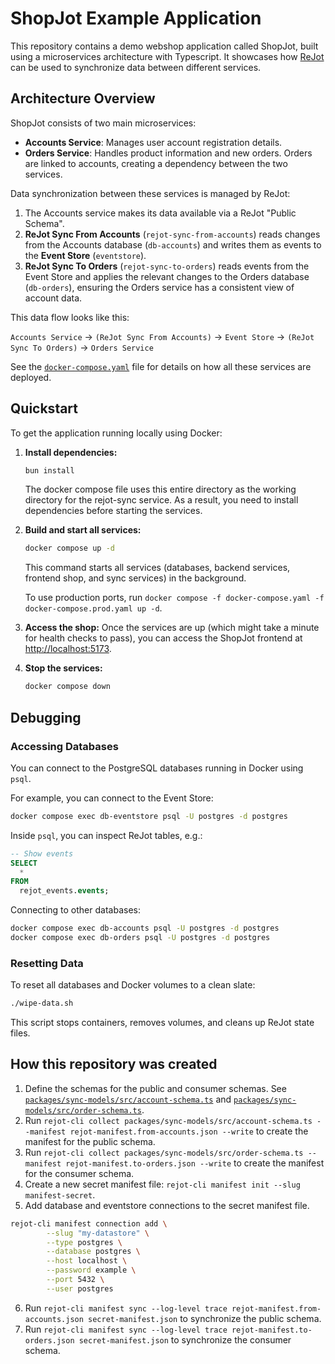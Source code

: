# ShopJot Example Application

This repository contains a demo webshop application called ShopJot, built using a microservices architecture with Typescript. It showcases how [ReJot](https://github.com/rejot-dev/rejot) can be used to synchronize data between different services.

## Architecture Overview

ShopJot consists of two main microservices:

- **Accounts Service**: Manages user account registration details.
- **Orders Service**: Handles product information and new orders. Orders are linked to accounts, creating a dependency between the two services.

Data synchronization between these services is managed by ReJot:

1.  The Accounts service makes its data available via a ReJot "Public Schema".
2.  **ReJot Sync From Accounts** (`rejot-sync-from-accounts`) reads changes from the Accounts database (`db-accounts`) and writes them as events to the **Event Store** (`eventstore`).
3.  **ReJot Sync To Orders** (`rejot-sync-to-orders`) reads events from the Event Store and applies the relevant changes to the Orders database (`db-orders`), ensuring the Orders service has a consistent view of account data.

This data flow looks like this:

`Accounts Service` → `(ReJot Sync From Accounts)` → `Event Store` → `(ReJot Sync To Orders)` → `Orders Service`

See the [`docker-compose.yaml`](./docker-compose.yaml) file for details on how all these services are deployed.

## Quickstart

To get the application running locally using Docker:

1. **Install dependencies:**

   ```bash
   bun install
   ```

   The docker compose file uses this entire directory as the working directory for the rejot-sync service. As a result, you need to install dependencies before starting the services.

2. **Build and start all services:**

   ```bash
   docker compose up -d
   ```

   This command starts all services (databases, backend services, frontend shop, and sync services) in the background.

   To use production ports, run `docker compose -f docker-compose.yaml -f docker-compose.prod.yaml up -d`.

3. **Access the shop:**
   Once the services are up (which might take a minute for health checks to pass), you can access the ShopJot frontend at [http://localhost:5173](http://localhost:5173).

4. **Stop the services:**

   ```bash
   docker compose down
   ```

## Debugging

### Accessing Databases

You can connect to the PostgreSQL databases running in Docker using `psql`.

For example, you can connect to the Event Store:

```bash
docker compose exec db-eventstore psql -U postgres -d postgres
```

Inside `psql`, you can inspect ReJot tables, e.g.:

```sql
-- Show events
SELECT
  *
FROM
  rejot_events.events;
```

Connecting to other databases:

```bash
docker compose exec db-accounts psql -U postgres -d postgres
docker compose exec db-orders psql -U postgres -d postgres
```

### Resetting Data

To reset all databases and Docker volumes to a clean slate:

```bash
./wipe-data.sh
```

This script stops containers, removes volumes, and cleans up ReJot state files.

## How this repository was created

1. Define the schemas for the public and consumer schemas.
   See [`packages/sync-models/src/account-schema.ts`](./packages/sync-models/src/account-schema.ts) and [`packages/sync-models/src/order-schema.ts`](./packages/sync-models/src/order-schema.ts).
2. Run `rejot-cli collect packages/sync-models/src/account-schema.ts --manifest rejot-manifest.from-accounts.json --write` to create the manifest for the public schema.
3. Run `rejot-cli collect packages/sync-models/src/order-schema.ts --manifest rejot-manifest.to-orders.json --write` to create the manifest for the consumer schema.
4. Create a new secret manifest file: `rejot-cli manifest init --slug manifest-secret`.
5. Add database and eventstore connections to the secret manifest file.

```bash
rejot-cli manifest connection add \
        --slug "my-datastore" \
        --type postgres \
        --database postgres \
        --host localhost \
        --password example \
        --port 5432 \
        --user postgres
```

6. Run `rejot-cli manifest sync --log-level trace rejot-manifest.from-accounts.json secret-manifest.json` to synchronize the public schema.
7. Run `rejot-cli manifest sync --log-level trace rejot-manifest.to-orders.json secret-manifest.json` to synchronize the consumer schema.
